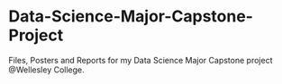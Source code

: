 # Data-Science-Major-Capstone-Project
Files, Posters and Reports for my Data Science Major Capstone project @Wellesley College. 
